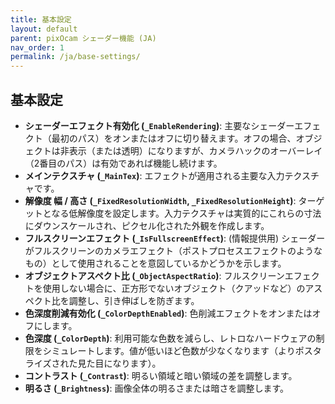 ```yaml
---
title: 基本設定
layout: default
parent: pixOcam シェーダー機能 (JA)
nav_order: 1
permalink: /ja/base-settings/
---
```


## 基本設定

*   **シェーダーエフェクト有効化 (`_EnableRendering`)**: 主要なシェーダーエフェクト（最初のパス）をオンまたはオフに切り替えます。オフの場合、オブジェクトは非表示（または透明）になりますが、カメラハックのオーバーレイ（2番目のパス）は有効であれば機能し続けます。
*   **メインテクスチャ (`_MainTex`)**: エフェクトが適用される主要な入力テクスチャです。
*   **解像度 幅 / 高さ (`_FixedResolutionWidth`, `_FixedResolutionHeight`)**: ターゲットとなる低解像度を設定します。入力テクスチャは実質的にこれらの寸法にダウンスケールされ、ピクセル化された外観を作成します。
*   **フルスクリーンエフェクト (`_IsFullscreenEffect`)**: (情報提供用) シェーダーがフルスクリーンのカメラエフェクト（ポストプロセスエフェクトのようなもの）として使用されることを意図しているかどうかを示します。
*   **オブジェクトアスペクト比 (`_ObjectAspectRatio`)**: フルスクリーンエフェクトを使用しない場合に、正方形でないオブジェクト（クアッドなど）のアスペクト比を調整し、引き伸ばしを防ぎます。
*   **色深度削減有効化 (`_ColorDepthEnabled`)**: 色削減エフェクトをオンまたはオフにします。
*   **色深度 (`_ColorDepth`)**: 利用可能な色数を減らし、レトロなハードウェアの制限をシミュレートします。値が低いほど色数が少なくなります（よりポスタライズされた見た目になります）。
*   **コントラスト (`_Contrast`)**: 明るい領域と暗い領域の差を調整します。
*   **明るさ (`_Brightness`)**: 画像全体の明るさまたは暗さを調整します。 